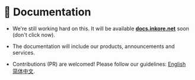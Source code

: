 # 🧾 Documentation

-   We're still working hard on this. It will be available [**docs.inkore.net**](https://docs.inkore.net) soon (don't click now).

-   The documentation will include our products, announcements and services.

-   Contributions (PR) are welcomed! Please follow our guidelines: [English](https://github.com/iNKORE-NET/Documentation/blob/main/CONTRIBUTING.en-US.md) [简体中文](https://github.com/iNKORE-NET/Documentation/blob/main/CONTRIBUTING.zh-CN.md).
